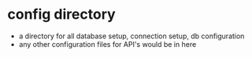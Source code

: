 # config directory

- a directory for all database setup, connection setup, db configuration
- any other configuration files for API's would be in here